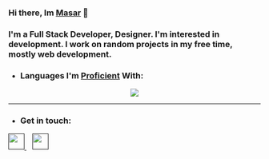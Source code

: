 ### Hi there, Im [Masar]() 👋

### I'm a Full Stack Developer, Designer. I'm interested in development. I work on random projects in my free time, mostly web development.


- ### Languages I'm [Proficient]() With:
<p align="center">
  <a href="https://skillicons.dev">
    <img src="https://skillicons.dev/icons?i=css,bots,firebase,html,js,mongodb,nextjs,nodejs,react,tailwind,ts" />
  </a>
</p>

---

- ### Get in touch:   
<a href="">
  <img height="32" width="32" src="https://cdn.jsdelivr.net/npm/simple-icons@v6/icons/linkedin.svg" />
</a>
&nbsp;&nbsp;
<a href="">
  <img height="32" width="32" src="https://cdn.jsdelivr.net/npm/simple-icons@v6/icons/discord.svg" />
</a> 
